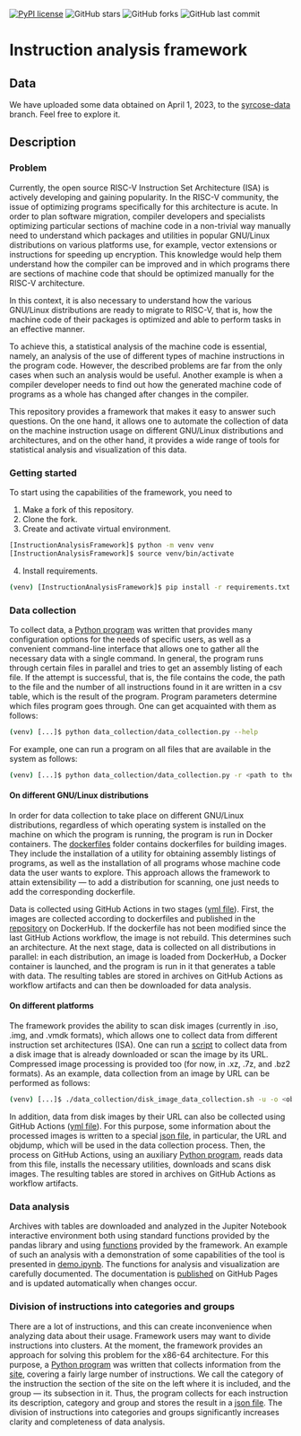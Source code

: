 [![PyPI license](https://img.shields.io/pypi/l/ansicolortags.svg)](https://github.com/Danila-Pechenev/InstructionAnalysisFramework/blob/syrcose/LICENSE.md)
![GitHub stars](https://img.shields.io/github/stars/Danila-Pechenev/InstructionAnalysisFramework?style=social)
![GitHub forks](https://img.shields.io/github/forks/Danila-Pechenev/InstructionAnalysisFramework?style=social)
![GitHub last commit](https://img.shields.io/github/last-commit/Danila-Pechenev/InstructionAnalysisFramework?color=red&style=plastic)

# Instruction analysis framework
## Data
We have uploaded some data obtained on April 1, 2023, to the [syrcose-data](https://github.com/Danila-Pechenev/InstructionAnalysisFramework/tree/syrcose-data) branch.
Feel free to explore it.

## Description
### Problem
Currently, the open source RISC-V Instruction Set Architecture (ISA) is actively
developing and gaining popularity. In the RISC-V community, the issue of optimizing
programs specifically for this architecture is acute. In order to plan software migration,
compiler developers and specialists optimizing particular sections of machine code
in a non-trivial way manually need to understand which packages and utilities in
popular GNU/Linux distributions on various platforms use, for example, vector extensions
or instructions for speeding up encryption. This knowledge would help them understand
how the compiler can be improved and in which programs there are sections of
machine code that should be optimized manually for the RISC-V architecture.

In this context, it is also necessary to understand how the various GNU/Linux
distributions are ready to migrate to RISC-V, that is, how the machine code of
their packages is optimized and able to perform tasks in an effective manner.

To achieve this, a statistical analysis of the machine code is essential, namely,
an analysis of the use of different types of machine instructions in the program code.
However, the described problems are far from the only cases when such an analysis
would be useful. Another example is when a compiler developer needs to
find out how the generated machine code of programs as a whole has
changed after changes in the compiler.

This repository provides a framework that makes it easy to answer
such questions. On the one hand, it allows one to automate the collection of data
on the machine instruction usage on different GNU/Linux distributions and architectures,
and on the other hand, it provides a wide range of tools for statistical analysis
and visualization of this data.

### Getting started
To start using the capabilities of the framework, you need to
1.  Make a fork of this repository.
2.  Clone the fork.
3.  Create and activate virtual environment.
```bash
[InstructionAnalysisFramework]$ python -m venv venv
[InstructionAnalysisFramework]$ source venv/bin/activate
```
4.  Install requirements.
```bash
(venv) [InstructionAnalysisFramework]$ pip install -r requirements.txt
```

### Data collection
To collect data, a [Python program](https://github.com/Danila-Pechenev/InstructionAnalysisFramework/blob/syrcose/data_collection/data_collection.py) was written that provides many
configuration options for the needs of specific users, as well
as a convenient command-line interface that allows one to
gather all the necessary data with a single command. In general, the program runs through certain files in parallel and tries to get an assembly listing
of each file. If the attempt is successful, that is, the file contains the code,
the path to the file and the number of all instructions found in it are
written in a csv table, which is the result of the program. Program parameters determine
which files program goes through. One can get acquainted with them as follows:
```bash
(venv) [...]$ python data_collection/data_collection.py --help
```
For example, one can run a program on all files that are available in the system as follows:
```bash
(venv) [...]$ python data_collection/data_collection.py -r <path to the table>
```
#### On different GNU/Linux distributions
In order for data collection to take place on different GNU/Linux
distributions, regardless of which operating system is installed on the machine
on which the program is running, the program is run in Docker containers.
The [dockerfiles](https://github.com/Danila-Pechenev/InstructionAnalysisFramework/tree/syrcose/dockerfiles) folder
contains dockerfiles for building images. They include the installation of a utility for obtaining
assembly listings of programs, as well as the installation of all programs whose machine
code data the user wants to explore. This approach allows the framework to attain
extensibility — to add a distribution for scanning, one just needs
to add the corresponding dockerfile.

Data is collected using GitHub Actions in two stages ([yml file](https://github.com/Danila-Pechenev/InstructionAnalysisFramework/blob/syrcose/.github/workflows/DockerImagesDC.yml)).
First, the images are collected according to dockerfiles and published in the [repository](https://hub.docker.com/repository/docker/danilapechenev/instruction-analysis/general)
on DockerHub. If the dockerfile has not been modified since the last GitHub Actions workflow,
the image is not rebuild. This determines such an architecture. At the next stage, data is collected on all
distributions in parallel: in each distribution, an image is loaded from
DockerHub, a Docker container is launched, and the program is run in it
that generates a table with data. The resulting tables are stored in archives  on GitHub Actions
as workflow artifacts and can then be downloaded for data analysis.

#### On different platforms
The framework provides the ability to scan disk images (currently in .iso, .img, and .vmdk formats), which allows one to collect data
from different instruction set architectures (ISA). One can run a [script](https://github.com/Danila-Pechenev/InstructionAnalysisFramework/blob/syrcose/data_collection/disk_image_data_collection.sh)
to collect data from a disk image that is already downloaded or scan the image by its URL.
Compressed image processing is provided too (for now, in .xz, .7z, and .bz2 formats). As an example, data collection from an image by URL can be performed as follows:
```bash
(venv) [...]$ ./data_collection/disk_image_data_collection.sh -u -o <objdump command> <url> <table path>
```

In addition, data from disk images by their URL can also be collected using GitHub Actions ([yml file](https://github.com/Danila-Pechenev/InstructionAnalysisFramework/blob/syrcose/.github/workflows/DiskImagesDC.yml)).
For this purpose, some information about the processed images is written to a special [json file](https://github.com/Danila-Pechenev/InstructionAnalysisFramework/blob/syrcose/disk-images.json),
in particular, the URL and objdump, which will be used in the data collection process.
Then, the process on GitHub Actions, using an auxiliary [Python program](https://github.com/Danila-Pechenev/InstructionAnalysisFramework/blob/syrcose/data_collection/gha_disk_image_scanner.py),
reads data from this file, installs the necessary utilities, downloads and scans disk images.
The resulting tables are stored in archives on GitHub Actions as workflow artifacts.

### Data analysis
Archives with tables are downloaded and analyzed in the Jupiter Notebook interactive environment
both using standard functions provided by the pandas library and using
[functions](https://github.com/Danila-Pechenev/InstructionAnalysisFramework/blob/syrcose/data_analysis/analysis_tool.py)
provided by the framework.
An example of such an analysis with a demonstration of some capabilities of
the tool is presented in [demo.ipynb](https://github.com/Danila-Pechenev/InstructionAnalysisFramework/blob/syrcose/data_analysis/demo.ipynb).
The functions for analysis and visualization are carefully documented. The documentation is
[published](https://danila-pechenev.github.io/InstructionAnalysisFramework/namespaceanalysis__tool.html)
on GitHub Pages and is updated automatically when changes occur.

### Division of instructions into categories and groups
There are a lot of instructions, and this can create inconvenience when analyzing data about their usage.
Framework users may want to divide instructions into clusters.
At the moment, the framework provides an approach for
solving this problem for the x86-64 architecture. For this purpose, a [Python program](https://github.com/Danila-Pechenev/InstructionAnalysisFramework/blob/syrcose/scripts/x86-64_instructions.py) was written
that collects information from the [site](https://linasm.sourceforge.net/docs/instructions/index.php),
covering a fairly large number of instructions.
We call the category of the instruction the section of the site on the left where it
is included, and the group — its subsection in it. Thus, the program collects for
each instruction its description, category and group and stores the result in a
[json file](https://github.com/Danila-Pechenev/InstructionAnalysisFramework/blob/syrcose/x86-64_instructions.json).
The division of instructions into categories and groups significantly increases clarity and
completeness of data analysis.